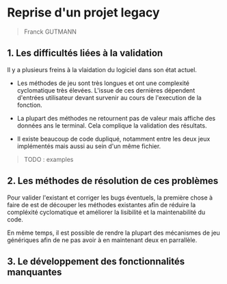 # Reprise d'un projet legacy

> Franck GUTMANN

## 1. Les difficultés liées à la validation

Il y a plusieurs freins à la vlaidation du logiciel dans son état actuel.

- Les méthodes de jeu sont très longues et ont une complexité cyclomatique très élevées. L'issue de ces dernières dépendent d'entrées utilisateur devant survenir au cours de l'execution de la fonction.

- La plupart des méthodes ne retournent pas de valeur mais affiche des données ans le terminal. Cela complique la validation des résultats.

- Il existe beaucoup de code dupliqué, notamment entre les deux jeux implémentés mais aussi au sein d'un même fichier.

> TODO : examples

## 2. Les méthodes de résolution de ces problèmes

Pour valider l'existant et corriger les bugs éventuels, la première chose à faire de est de découper les méthodes existantes afin de réduire la compléxité cyclomatique et améliorer la lisibilité et la maintenabilité du code.

En même temps, il est possible de rendre la plupart des mécanismes de jeu génériques afin de ne pas avoir à en maintenant deux en parrallèle.

## 3. Le développement des fonctionnalités manquantes
